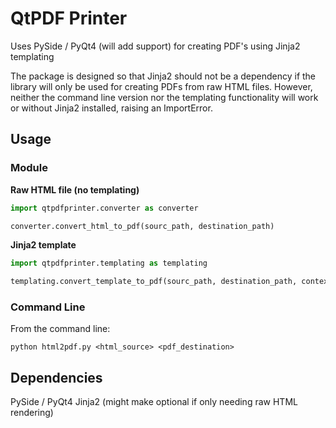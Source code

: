 # QtPDF Printer
Uses PySide / PyQt4 (will add support) for creating PDF's using Jinja2 templating

The package is designed so that Jinja2 should not be a dependency if the library will only be used for creating PDFs from raw HTML files.  However, neither the command line version nor the templating functionality will work or without Jinja2 installed, raising an ImportError.

## Usage
### Module
**Raw HTML file (no templating)**
```python
import qtpdfprinter.converter as converter

converter.convert_html_to_pdf(sourc_path, destination_path)
```

**Jinja2 template**
```python
import qtpdfprinter.templating as templating

templating.convert_template_to_pdf(sourc_path, destination_path, context={})
```


### Command Line
From the command line:

`python html2pdf.py <html_source> <pdf_destination>`

## Dependencies
PySide / PyQt4
Jinja2 (might make optional if only needing raw HTML rendering)
